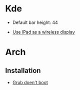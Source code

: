 
# Kde
- Default bar height: 44

- [Use iPad as a wireless display](https://www.reddit.com/r/kde/comments/x1oprw/using_an_ipad_as_a_wireless_display_with_kde_howto/)

# Arch

## Installation

- [Grub doen't boot](https://bbs.archlinux.org/viewtopic.php?id=280246)
